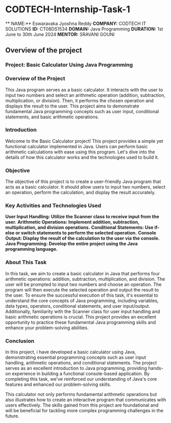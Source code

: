 # CODTECH-Internship-Task-1

** NAME:** Eswaravaka Jyoshna Reddy
**COMPANY:** CODTECH IT SOLUTIONS
**ID:** CT08DS1534
**DOMAIN:** Java Programming
**DURATION:** 1st June to 30th June 2024
**MENTOR:** SRAVANI GOUNI

## Overview of the project

### Project: Basic Calculator Using Java Programming

### Overview of the Project

This Java program serves as a basic calculator. It interacts with the user to input two numbers and select an arithmetic operation (addition, subtraction, multiplication, or division). Then, it performs the chosen operation and displays the result to the user. This project aims to demonstrate fundamental Java programming concepts such as user input, conditional statements, and basic arithmetic operations.

### Introduction

Welcome to the Basic Calculator project! This project provides a simple yet functional calculator implemented in Java. Users can perform basic arithmetic calculations with ease using this program. Let's dive into the details of how this calculator works and the technologies used to build it.

### Objective

The objective of this project is to create a user-friendly Java program that acts as a basic calculator. It should allow users to input two numbers, select an operation, perform the calculation, and display the result accurately.

### Key Activities and Technologies Used

**User Input Handling: Utilize the Scanner class to receive input from the user.**
**Arithmetic Operations: Implement addition, subtraction, multiplication, and division operations.**
**Conditional Statements: Use if-else or switch statements to perform the selected operation.**
**Console Output: Display the result of the calculation to the user via the console.**
**Java Programming: Develop the entire project using the Java programming language.**

### About This Task

In this task, we aim to create a basic calculator in Java that performs four arithmetic operations: addition, subtraction, multiplication, and division. The user will be prompted to input two numbers and choose an operation. The program will then execute the selected operation and output the result to the user. To ensure the successful execution of this task, it's essential to understand the core concepts of Java programming, including variables, data types, operators, conditional statements, and user input/output. Additionally, familiarity with the Scanner class for user input handling and basic arithmetic operations is crucial. This project provides an excellent opportunity to practice these fundamental Java programming skills and enhance your problem-solving abilities.

### Conclusion

In this project, i have developed a basic calculator using Java, demonstrating essential programming concepts such as user input handling, arithmetic operations, and conditional statements. The project serves as an excellent introduction to Java programming, providing hands-on experience in building a functional console-based application. By completing this task, we've reinforced our understanding of Java's core features and enhanced our problem-solving skills.

This calculator not only performs fundamental arithmetic operations but also illustrates how to create an interactive program that communicates with users effectively. The skills gained from this project are foundational and will be beneficial for tackling more complex programming challenges in the future.

